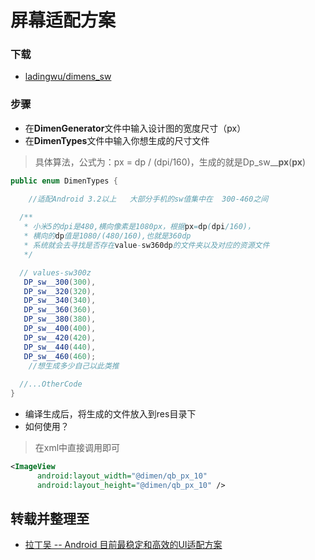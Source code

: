 # 屏幕适配方案

### 下载
* [ladingwu/dimens_sw](https://github.com/ladingwu/dimens_sw)
### 步骤
* 在**DimenGenerator**文件中输入设计图的宽度尺寸（px）
* 在**DimenTypes**文件中输入你想生成的尺寸文件
>具体算法，公式为：px = dp / (dpi/160)，生成的就是Dp_sw__**px**(**px**)
```java
public enum DimenTypes {

    //适配Android 3.2以上   大部分手机的sw值集中在  300-460之间
    
  /**
   * 小米5的dpi是480,横向像素是1080px，根据px=dp(dpi/160)，
   * 横向的dp值是1080/(480/160),也就是360dp
   * 系统就会去寻找是否存在value-sw360dp的文件夹以及对应的资源文件
   */

  // values-sw300z
   DP_sw__300(300),
   DP_sw__320(320),
   DP_sw__340(340),
   DP_sw__360(360),
   DP_sw__380(380),
   DP_sw__400(400),
   DP_sw__420(420),
   DP_sw__440(440),
   DP_sw__460(460);
	//想生成多少自己以此类推
  
  //...OtherCode
}
```
* 编译生成后，将生成的文件放入到res目录下
* 如何使用？
>在xml中直接调用即可
```xml
<ImageView
      android:layout_width="@dimen/qb_px_10"
      android:layout_height="@dimen/qb_px_10" />
```
## 转载并整理至
* [拉丁吴 -- Android 目前最稳定和高效的UI适配方案](https://juejin.im/post/5ae9cc3a5188253dc612842b)
